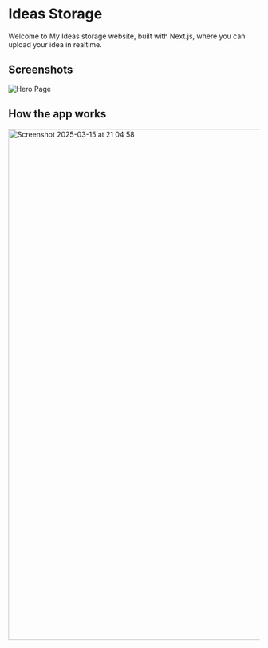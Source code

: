 # Ideas Storage

Welcome to My Ideas storage website, built with Next.js, where you can upload your idea in realtime.

## Screenshots

![Hero Page](https://github.com/user-attachments/assets/0984af64-1f3e-4624-9c30-53f7f935e069)

## How the app works

<img width="1023" alt="Screenshot 2025-03-15 at 21 04 58" src="https://github.com/user-attachments/assets/a1381c2e-229a-4927-90c1-1417a0529c56" />



